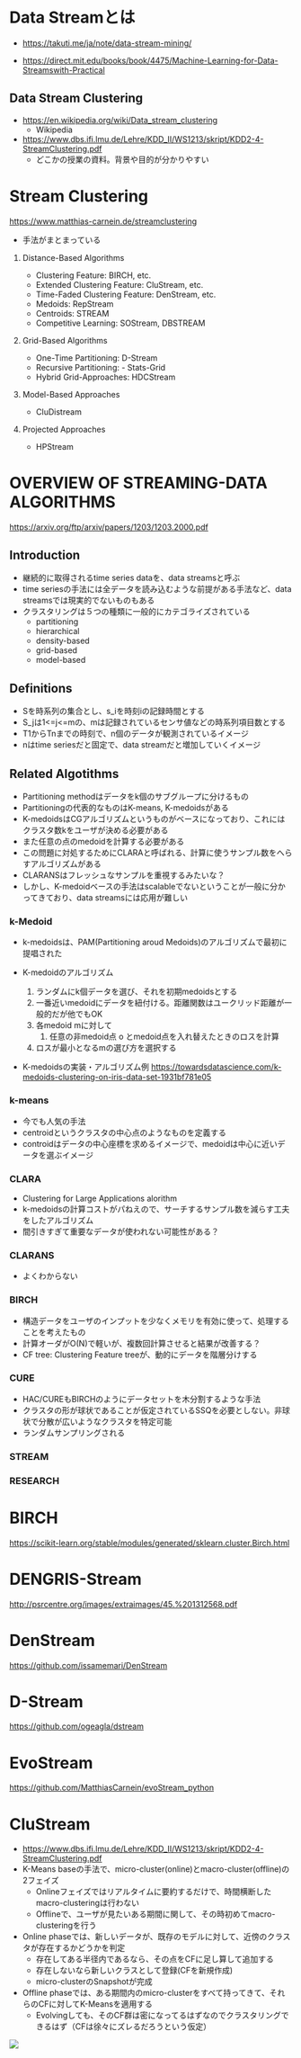 # Data Streamとは
* https://takuti.me/ja/note/data-stream-mining/

* https://direct.mit.edu/books/book/4475/Machine-Learning-for-Data-Streamswith-Practical

## Data Stream Clustering
* https://en.wikipedia.org/wiki/Data_stream_clustering
    * Wikipedia
* https://www.dbs.ifi.lmu.de/Lehre/KDD_II/WS1213/skript/KDD2-4-StreamClustering.pdf
    * どこかの授業の資料。背景や目的が分かりやすい

# Stream Clustering
https://www.matthias-carnein.de/streamclustering
* 手法がまとまっている

1. Distance-Based Algorithms
    - Clustering Feature: BIRCH, etc.
    - Extended Clustering Feature: CluStream, etc.
    - Time-Faded Clustering Feature: DenStream, etc.
    - Medoids: RepStream
    - Centroids: STREAM
    - Competitive Learning: SOStream, DBSTREAM

2. Grid-Based Algorithms
    - One-Time Partitioning: D-Stream
    - Recursive Partitioning: - Stats-Grid
    - Hybrid Grid-Approaches: HDCStream

3. Model-Based Approaches
    - CluDistream

4. Projected Approaches
    - HPStream

# OVERVIEW OF STREAMING-DATA ALGORITHMS
https://arxiv.org/ftp/arxiv/papers/1203/1203.2000.pdf

## Introduction
* 継続的に取得されるtime series dataを、data streamsと呼ぶ
* time seriesの手法には全データを読み込むような前提がある手法など、data streamsでは現実的でないものもある
* クラスタリングは５つの種類に一般的にカテゴライズされている
    * partitioning
    * hierarchical
    * density-based
    * grid-based
    * model-based

## Definitions
* Sを時系列の集合とし、s_iを時刻iの記録時間とする
* S_jは1<=j<=mの、mは記録されているセンサ値などの時系列項目数とする
* T1からTnまでの時刻で、n個のデータが観測されているイメージ
* nはtime seriesだと固定で、data streamだと増加していくイメージ

## Related Algotithms
* Partitioning methodはデータをk個のサブグループに分けるもの
* Partitioningの代表的なものはK-means, K-medoidsがある
* K-medoidsはCGアルゴリズムというものがベースになっており、これにはクラスタ数kをユーザが決める必要がある
* また任意の点のmedoidを計算する必要がある
* この問題に対処するためにCLARAと呼ばれる、計算に使うサンプル数をへらすアルゴリズムがある
* CLARANSはフレッシュなサンプルを重視するみたいな？
* しかし、K-medoidベースの手法はscalableでないということが一般に分かってきており、data streamsには応用が難しい

### k-Medoid
* k-medoidsは、PAM(Partitioning aroud Medoids)のアルゴリズムで最初に提唱された

* K-medoidのアルゴリズム
    1. ランダムにk個データを選び、それを初期medoidsとする
    1. 一番近いmedoidにデータを紐付ける。距離関数はユークリッド距離が一般的だが他でもOK
    1. 各medoid mに対して
        1. 任意の非medoid点 o とmedoid点を入れ替えたときのロスを計算
    1. ロスが最小となるmの選び方を選択する

* K-medoidsの実装・アルゴリズム例
https://towardsdatascience.com/k-medoids-clustering-on-iris-data-set-1931bf781e05

### k-means
* 今でも人気の手法
* centroidというクラスタの中心点のようなものを定義する
* controidはデータの中心座標を求めるイメージで、medoidは中心に近いデータを選ぶイメージ

### CLARA
* Clustering for Large Applications alorithm
* k-medoidsの計算コストがパねえので、サーチするサンプル数を減らす工夫をしたアルゴリズム
* 間引きすぎて重要なデータが使われない可能性がある？

### CLARANS
* よくわからない

### BIRCH
* 構造データをユーザのインプットを少なくメモリを有効に使って、処理することを考えたもの
* 計算オーダがO(N)で軽いが、複数回計算させると結果が改善する？
* CF tree: Clustering Feature treeが、動的にデータを階層分けする

### CURE
* HAC/CUREもBIRCHのようにデータセットを木分割するような手法
* クラスタの形が球状であることが仮定されているSSQを必要としない。非球状で分散が広いようなクラスタを特定可能
* ランダムサンプリングされる

### STREAM

### RESEARCH

# BIRCH
https://scikit-learn.org/stable/modules/generated/sklearn.cluster.Birch.html

# DENGRIS-Stream
http://psrcentre.org/images/extraimages/45.%201312568.pdf

# DenStream
https://github.com/issamemari/DenStream

# D-Stream
https://github.com/ogeagla/dstream

# EvoStream
https://github.com/MatthiasCarnein/evoStream_python


# CluStream
* https://www.dbs.ifi.lmu.de/Lehre/KDD_II/WS1213/skript/KDD2-4-StreamClustering.pdf
* K-Means baseの手法で、micro-cluster(online)とmacro-cluster(offline)の2フェイズ
    * Onlineフェイズではリアルタイムに要約するだけで、時間横断したmacro-clusteringは行わない
    * Offlineで、ユーザが見たいある期間に関して、その時初めてmacro-clusteringを行う
* Online phaseでは、新しいデータが、既存のモデルに対して、近傍のクラスタが存在するかどうかを判定
    * 存在してある半径内であるなら、その点をCFに足し算して追加する
    * 存在しないなら新しいクラスとして登録(CFを新規作成)
    * micro-clusterのSnapshotが完成
* Offline phaseでは、ある期間内のmicro-clusterをすべて持ってきて、それらのCFに対してK-Meansを適用する
    * Evolvingしても、そのCF群は密になってるはずなのでクラスタリングできるはず（CFは徐々にズレるだろうという仮定）

![](img/2021-09-13-13-14-31.png)
